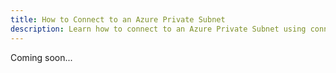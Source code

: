 ```yaml
---
title: How to Connect to an Azure Private Subnet
description: Learn how to connect to an Azure Private Subnet using connecti.
---
```


Coming soon...
